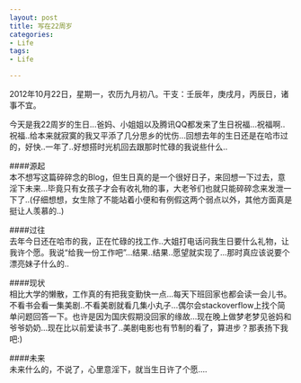 ```yaml
---
layout: post
title: 写在22周岁
categories:
- Life
tags:
- Life

---
```

2012年10月22日，星期一，农历九月初八。干支：壬辰年，庚戌月，丙辰日，诸事不宜。     

今天是我22周岁的生日...爸妈、小姐姐以及腾讯QQ都发来了生日祝福...祝福啊..祝福..给本来就寂寞的我又平添了几分思乡的忧伤...回想去年的生日还是在哈市过的，好快..一年了..好想搭时光机回去跟那时忙碌的我说些什么..

####源起     
本不想写这篇碎碎念的Blog，但生日真的是一个很好日子，来回想一下过去，意淫下未来...毕竟只有女孩子才会有收礼物的事，大老爷们也就只能碎碎念来发泄一下了..(仔细想想，女生除了不能站着小便和有例假这两个弱点以外，其他方面真是挺让人羡慕的..)

####过往    
去年今日还在哈市的我，正在忙碌的找工作..大姐打电话问我生日要什么礼物，让我许个愿。我说“给我一份工作吧”...结果..结果..愿望就实现了...那时真应该说要个漂亮妹子什么的..

####现状   
相比大学的懒散，工作真的有把我变勤快一点...每天下班回家也都会读一会儿书。不看书会看一集美剧..不看美剧就看几集小丸子...偶尔会stackoverflow上找个简单问题回答一下。也许是因为国庆假期没回家的缘故...现在晚上做梦老梦见爸妈和爷爷奶奶...现在比以前爱读书了..美剧电影也有节制的看了，算进步？那表扬下我吧:)

####未来      
未来什么的，不说了，心里意淫下，就当生日许了个愿....